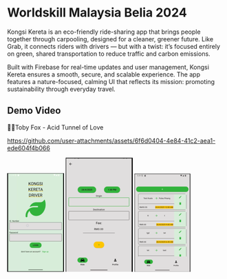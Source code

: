 # Worldskill Malaysia Belia 2024

Kongsi Kereta is an eco-friendly ride-sharing app that brings people together through carpooling, designed for a cleaner, greener future. Like Grab, it connects riders with drivers — but with a twist: it’s focused entirely on green, shared transportation to reduce traffic and carbon emissions.

Built with Firebase for real-time updates and user management, Kongsi Kereta ensures a smooth, secure, and scalable experience. The app features a nature-focused, calming UI that reflects its mission: promoting sustainability through everyday travel.

## Demo Video
🎵🎵Toby Fox - Acid Tunnel of Love

https://github.com/user-attachments/assets/6f6d0404-4e84-41c2-aea1-ede604f4b066

![Launch](readme_image/launch.png)
![add](readme_image/add.png)
![List](readme_image/list.png)
